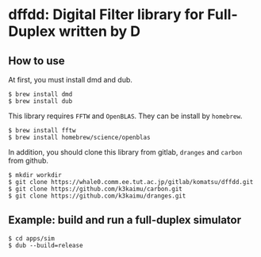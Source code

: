 # dffdd: Digital Filter library for Full-Duplex written by D

## How to use

At first, you must install dmd and dub.

~~~~~
$ brew install dmd
$ brew install dub
~~~~~

This library requires `FFTW` and `OpenBLAS`.
They can be install by `homebrew`.

~~~~~
$ brew install fftw
$ brew install homebrew/science/openblas
~~~~~

In addition, you should clone this library from gitlab, `dranges` and `carbon` from github.

~~~~~
$ mkdir workdir
$ git clone https://whale0.comm.ee.tut.ac.jp/gitlab/komatsu/dffdd.git
$ git clone https://github.com/k3kaimu/carbon.git
$ git clone https://github.com/k3kaimu/dranges.git
~~~~~


## Example: build and run a full-duplex simulator

~~~~
$ cd apps/sim
$ dub --build=release
~~~~

